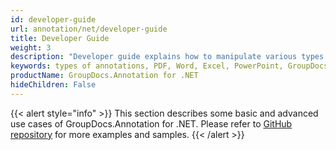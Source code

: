```yaml
---
id: developer-guide
url: annotation/net/developer-guide
title: Developer Guide
weight: 3
description: "Developer guide explains how to manipulate various types of annotations in PDF, Word, Excel, PowerPoint documents and images inside your .NET applications"
keywords: types of annotations, PDF, Word, Excel, PowerPoint, GroupDocs.Annotation Developer Guide, GroupDocs.Annotation .NET Developer Guide, GroupDocs.Annotation Developer Guide C#, Using GroupDocs.Annotation for .NET, GroupDocs.Annotation for .NET use cases
productName: GroupDocs.Annotation for .NET
hideChildren: False
---
```

{{< alert style="info" >}}
This section describes some basic and advanced use cases of GroupDocs.Annotation for .NET. Please refer to [GitHub repository](https://github.com/groupdocs-annotation/GroupDocs.Annotation-for-.NET) for more examples and samples.
{{< /alert >}}
